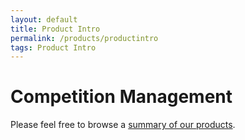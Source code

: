 ```yaml
---
layout: default
title: Product Intro
permalink: /products/productintro
tags: Product Intro
---
```



# Competition Management

Please feel free to browse a [summary of our products](/docs/OpenTrackProductList01.pdf).

